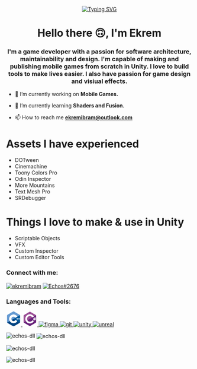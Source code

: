 
<p align="center">
  <a href="https://git.io/typing-svg">
    <img src= "https://readme-typing-svg.demolab.com?font=Source+Code+Pro&weight=600&size=30&duration=2500&pause=1000&color=FFC03D&background=5670FF00&center=true&vCenter=true&width=440&height=100&lines=Unity+Game+Developer;Software+Engineer;Tool+Developer;Competitive+Gamer" alt="Typing SVG" /></a>

<h1 align="center">Hello there 🙃, I'm Ekrem</h1>
<h3 align="center">I'm a game developer with a passion for software architecture, maintainability and design. I'm capable of making and publishing mobile games from scratch in Unity. I love to build tools to make lives easier. I also have passion for game design and visiual effects.</h3>

- 🔭 I’m currently working on **Mobile Games.**

- 🌱 I’m currently learning **Shaders and Fusion.**

- 📫 How to reach me **ekremibram@outlook.com**

<h1 align="left">Assets I have experienced</h1>

- DOTween
- Cinemachine
- Toony Colors Pro
- Odin Inspector
- More Mountains
- Text Mesh Pro
- SRDebugger

<h1 align="left">Things I love to make & use in Unity</h1>

- Scriptable Objects
- VFX
- Custom Inspector
- Custom Editor Tools

<h3 align="left">Connect with me:</h3>
<p align="left">
<a href="https://linkedin.com/in/ekremibram" target="blank"><img align="center" src="https://raw.githubusercontent.com/rahuldkjain/github-profile-readme-generator/master/src/images/icons/Social/linked-in-alt.svg" alt="ekremibram" height="30" width="40" /></a>
<a href="https://discord.gg/Echos#2676" target="blank"><img align="center" src="https://raw.githubusercontent.com/rahuldkjain/github-profile-readme-generator/master/src/images/icons/Social/discord.svg" alt="Echos#2676" height="30" width="40" /></a>
</p>

<h3 align="left">Languages and Tools:</h3>
<p align="left"> <a href="https://www.w3schools.com/cpp/" target="_blank" rel="noreferrer"> <img src="https://raw.githubusercontent.com/devicons/devicon/master/icons/cplusplus/cplusplus-original.svg" alt="cplusplus" width="40" height="40"/> </a> <a href="https://www.w3schools.com/cs/" target="_blank" rel="noreferrer"> <img src="https://raw.githubusercontent.com/devicons/devicon/master/icons/csharp/csharp-original.svg" alt="csharp" width="40" height="40"/> </a> <a href="https://www.figma.com/" target="_blank" rel="noreferrer"> <img src="https://www.vectorlogo.zone/logos/figma/figma-icon.svg" alt="figma" width="40" height="40"/> </a> <a href="https://git-scm.com/" target="_blank" rel="noreferrer"> <img src="https://www.vectorlogo.zone/logos/git-scm/git-scm-icon.svg" alt="git" width="40" height="40"/> </a> <a href="https://unity.com/" target="_blank" rel="noreferrer"> <img src="https://www.vectorlogo.zone/logos/unity3d/unity3d-icon.svg" alt="unity" width="40" height="40"/> </a> <a href="https://unrealengine.com/" target="_blank" rel="noreferrer"> <img src="https://raw.githubusercontent.com/kenangundogan/fontisto/036b7eca71aab1bef8e6a0518f7329f13ed62f6b/icons/svg/brand/unreal-engine.svg" alt="unreal" width="40" height="40"/> </a> </p>

<p><img align="left" src="https://github-readme-stats.vercel.app/api/top-langs?username=echos-dll&show_icons=true&locale=en&layout=compact" alt="echos-dll" /></p>

<p>&nbsp;<img align="center" src="https://github-readme-stats.vercel.app/api?username=echos-dll&show_icons=true&locale=en" alt="echos-dll" /></p>

<p><img align="center" src="https://github-readme-streak-stats.herokuapp.com/?user=echos-dll&" alt="echos-dll" /></p>

<p align="left"> <img src="https://komarev.com/ghpvc/?username=echos-dll&label=Profile%20views&color=0e75b6&style=flat" alt="echos-dll" /> </p>

